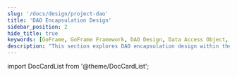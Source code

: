```yaml
---
slug: '/docs/design/project-dao'
title: 'DAO Encapsulation Design'
sidebar_position: 2
hide_title: true
keywords: [GoFrame, GoFrame Framework, DAO Design, Data Access Object, Design Patterns, Software Architecture, Code Encapsulation, Database Operations, Best Development Practices, System Design]
description: "This section explores DAO encapsulation design within the GoFrame framework, discussing various patterns and methods for designing data access objects. It helps developers achieve efficient code encapsulation and database operations, enhancing the modularity and maintainability of software architecture."
---
```


import DocCardList from '@theme/DocCardList';

<DocCardList />